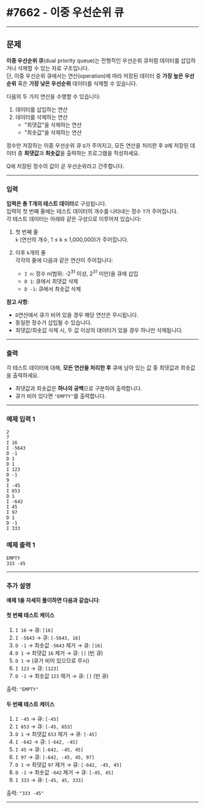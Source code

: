 # #7662 - 이중 우선순위 큐

---

## 문제

**이중 우선순위 큐**(dual priority queue)는 전형적인 우선순위 큐처럼 데이터를 삽입하거나 삭제할 수 있는 자료 구조입니다.  
단, 이중 우선순위 큐에서는 연산(operation)에 따라 저장된 데이터 중 **가장 높은 우선순위** 혹은 **가장 낮은 우선순위** 데이터를 삭제할 수 있습니다.

다음의 두 가지 연산을 수행할 수 있습니다:

1. 데이터를 삽입하는 연산
2. 데이터를 삭제하는 연산
    - "최댓값"을 삭제하는 연산
    - "최솟값"을 삭제하는 연산

정수만 저장하는 이중 우선순위 큐 `Q`가 주어지고, 모든 연산을 처리한 후 `Q`에 저장된 데이터 중 **최댓값**과 **최솟값**을 출력하는 프로그램을 작성하세요.

Q에 저장된 정수의 값이 곧 우선순위라고 간주합니다.

---

### 입력

**입력은 총 T개의 테스트 데이터**로 구성됩니다.  
입력의 첫 번째 줄에는 테스트 데이터의 개수를 나타내는 정수 `T`가 주어집니다.  
각 테스트 데이터는 아래와 같은 구성으로 이루어져 있습니다:

1. 첫 번째 줄  
   `k` (연산의 개수, 1 ≤ k ≤ 1,000,000)가 주어집니다.

2. 이후 `k`개의 줄  
   각각의 줄에 다음과 같은 연산이 주어집니다:
    - `I n`: 정수 n(범위: -2<sup>31</sup> 이상, 2<sup>31</sup> 미만)을 큐에 삽입
    - `D 1`: 큐에서 최댓값 삭제
    - `D -1`: 큐에서 최솟값 삭제

**참고 사항**:
- `D`연산에서 큐가 비어 있을 경우 해당 연산은 무시됩니다.
- 동일한 정수가 삽입될 수 있습니다.
- 최댓값/최솟값 삭제 시, 두 값 이상의 데이터가 있을 경우 하나만 삭제됩니다.

---

### 출력

각 테스트 데이터에 대해, **모든 연산을 처리한 후** 큐에 남아 있는 값 중 최댓값과 최솟값을 출력하세요.
- 최댓값과 최솟값은 **하나의 공백**으로 구분하여 출력합니다.
- 큐가 비어 있다면 `"EMPTY"`를 출력합니다.

---

### 예제 입력 1

```text
2
7
I 16
I -5643
D -1
D 1
D 1
I 123
D -1
9
I -45
I 653
D 1
I -642
I 45
I 97
D 1
D -1
I 333
```

### 예제 출력 1

```text
EMPTY
333 -45
```

---

### 추가 설명

**예제 1을 자세히 풀이하면 다음과 같습니다**:

#### 첫 번째 테스트 케이스
1. `I 16` → 큐: `[16]`
2. `I -5643` → 큐: `[-5643, 16]`
3. `D -1` → 최솟값 `-5643` 제거 → 큐: `[16]`
4. `D 1` → 최댓값 `16` 제거 → 큐: `[]` (빈 큐)
5. `D 1` → (큐가 비어 있으므로 무시)
6. `I 123` → 큐: `[123]`
7. `D -1` → 최솟값 `123` 제거 → 큐: `[]` (빈 큐)

출력: `"EMPTY"`

#### 두 번째 테스트 케이스
1. `I -45` → 큐: `[-45]`
2. `I 653` → 큐: `[-45, 653]`
3. `D 1` → 최댓값 `653` 제거 → 큐: `[-45]`
4. `I -642` → 큐: `[-642, -45]`
5. `I 45` → 큐: `[-642, -45, 45]`
6. `I 97` → 큐: `[-642, -45, 45, 97]`
7. `D 1` → 최댓값 `97` 제거 → 큐: `[-642, -45, 45]`
8. `D -1` → 최솟값 `-642` 제거 → 큐: `[-45, 45]`
9. `I 333` → 큐: `[-45, 45, 333]`

출력: `"333 -45"`

---
